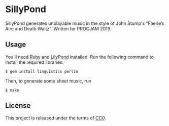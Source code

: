 # SillyPond

SillyPond generates unplayable music in the style of John Stump's "Faerie’s Aire and Death Waltz". Written for PROCJAM 2019.

## Usage

You'll need [Ruby](https://www.ruby-lang.org) and [LilyPond](http://lilypond.org) installed. Run the following command to install the required libraries:

    $ gem install linguistics perlin

Then, to generate some sheet music, run

    $ make

## License

This project is released under the terms of [CC0](https://creativecommons.org/publicdomain/zero/1.0/).
